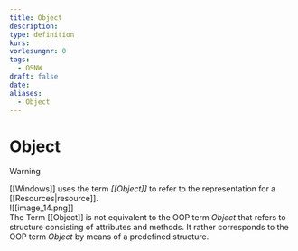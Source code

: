 ```yaml
---
title: Object
description: 
type: definition
kurs: 
vorlesungnr: 0
tags:
  - OSNW
draft: false
date: 
aliases:
  - Object
---
```

# Object

> [!Warning]  
> [[Windows]] uses the term *[[Object]]* to refer to the representation for a [[Resources|resource]].  
> ![[image_14.png]]  
> The Term [[Object]] is not equivalent to the OOP term *Object* that refers to structure consisting of attributes and methods. It rather corresponds to the OOP term *Object* by means of a predefined structure. 
